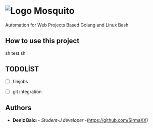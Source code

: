 # ![Logo](https://user-images.githubusercontent.com/5777945/59148347-69c2e180-8a10-11e9-8145-14cb0eccc6d3.jpg)  Mosquito

Automation for Web Projects Based Golang and Linux Bash

## How to use this project
sh test.sh


## TODOLİST
- [ ] filejobs
- [ ] git integration 




## Authors

* **Deniz Balcı** - *Student-J.developer* -(https://github.com/SirmaXX)





